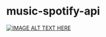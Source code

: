 # music-spotify-api
[![IMAGE ALT TEXT HERE](http://img.youtube.com/vi/OgT-enPREz4.jpg)](https://www.youtube.com/embed/OgT-enPREz4)


